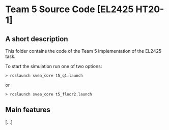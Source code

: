 # Team 5 Source Code [EL2425 HT20-1]

## A short description
This folder contains the code of the Team 5 implementation of the EL2425 task.

To start the simulation run one of two options: 

    > roslaunch svea_core t5_q1.launch 
    
or 

    > roslaunch svea_core t5_floor2.launch


## Main features 

[...]

